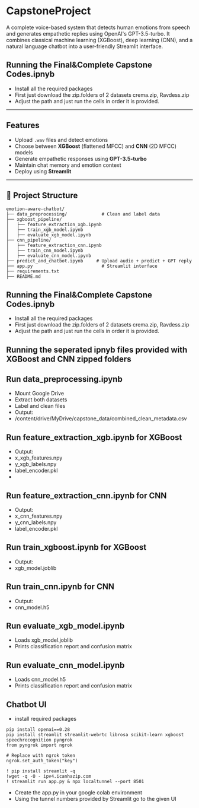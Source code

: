 # CapstoneProject

A complete voice-based system that detects human emotions from speech and generates empathetic replies using OpenAI's GPT-3.5-turbo. It combines classical machine learning (XGBoost), deep learning (CNN), and a natural language chatbot into a user-friendly Streamlit interface.

## Running the Final&Complete Capstone Codes.ipnyb
- Install all the required packages
- First just download the zip.folders of 2 datasets crema.zip, Ravdess.zip
- Adjust the path and just run the cells in order it is provided.

---

## Features

- Upload `.wav` files and detect emotions
- Choose between **XGBoost** (flattened MFCC) and **CNN** (2D MFCC) models
- Generate empathetic responses using **GPT-3.5-turbo**
- Maintain chat memory and emotion context
- Deploy using **Streamlit**

---

## 📁 Project Structure

```
emotion-aware-chatbot/
├── data_preprocessing/             # Clean and label data
├── xgboost_pipeline/
│   ├── feature_extraction_xgb.ipynb
│   ├── train_xgb_model.ipynb
│   ├── evaluate_xgb_model.ipynb
├── cnn_pipeline/
│   ├── feature_extraction_cnn.ipynb
│   ├── train_cnn_model.ipynb
│   ├── evaluate_cnn_model.ipynb
├── predict_and_chatbot.ipynb     # Upload audio + predict + GPT reply
├── app.py                          # Streamlit interface
├── requirements.txt
├── README.md
```
## Running the Final&Complete Capstone Codes.ipnyb
- Install all the required packages
- First just download the zip.folders of 2 datasets crema.zip, Ravdess.zip
- Adjust the path and just run the cells in order it is provided.
  
## Running the seperated ipnyb files provided with XGBoost and CNN zipped folders

##  Run data_preprocessing.ipynb
- Mount Google Drive
- Extract both datasets
- Label and clean files
- Output:
- /content/drive/MyDrive/capstone_data/combined_clean_metadata.csv

## Run feature_extraction_xgb.ipynb for XGBoost
- Output:
- x_xgb_features.npy
- y_xgb_labels.npy
- label_encoder.pkl
- 
## Run feature_extraction_cnn.ipynb for CNN
- Output:
- x_cnn_features.npy
- y_cnn_labels.npy
- label_encoder.pkl

## Run train_xgboost.ipynb for XGBoost
- Output:
- xgb_model.joblib

## Run train_cnn.ipynb for CNN
- Output:
- cnn_model.h5

## Run evaluate_xgb_model.ipynb
- Loads xgb_model.joblib
- Prints classification report and confusion matrix

## Run evaluate_cnn_model.ipynb
- Loads cnn_model.h5
- Prints classification report and confusion matrix
## Chatbot UI 
- install required packages
```
pip install openai==0.28
pip install streamlit streamlit-webrtc librosa scikit-learn xgboost speechrecognition pyngrok
from pyngrok import ngrok

# Replace with ngrok token
ngrok.set_auth_token("key")

! pip install streamlit -q
!wget -q -O - ipv4.icanhazip.com
! streamlit run app.py & npx localtunnel --port 8501
```
- Create the app.py in your google colab environment
- Using the tunnel numbers provided by Streamlit go to the given UI
